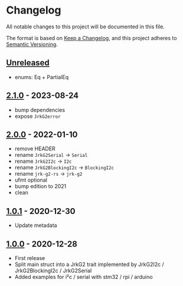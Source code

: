 # Changelog

All notable changes to this project will be documented in this file.

The format is based on [Keep a Changelog](https://keepachangelog.com/en/1.0.0/),
and this project adheres to [Semantic Versioning](https://semver.org/spec/v2.0.0.html).

<!-- next-header -->
## [Unreleased] <!-- ReleaseDate -->

- enums: Eq + PartialEq

## [2.1.0]  - 2023-08-24

- bump dependencies
- expose `JrkG2error`

## [2.0.0] - 2022-01-10

- remove HEADER
- rename `JrkG2Serial` → `Serial`
- rename `JrkG2I2c` → `I2c`
- rename `JrkG2BlockingI2c` → `BlockingI2c`
- rename `jrk-g2-rs` → `jrk-g2`
- ufmt optional
- bump edition to 2021
- clean

## [1.0.1] - 2020-12-30

- Update metadata

## [1.0.0] - 2020-12-28

- First release
- Split main struct into a JrkG2 trait implemented by JrkG2I2c / JrkG2BlockingI2c / JrkG2Serial
- Added examples for i²c / serial with stm32 / rpi / arduino

<!-- next-url -->
[Unreleased]: https://github.com/nim65s/jrk-g2-rs/compare/v2.1.0...HEAD
[2.1.0]: https://github.com/nim65s/jrk-g2-rs/compare/v2.0.0...v2.1.0
[2.0.0]: https://github.com/nim65s/jrk-g2-rs/compare/v1.0.1...v2.0.0
[1.0.1]: https://github.com/nim65s/jrk-g2-rs/compare/v1.0.0...v1.0.1
[1.0.0]: https://github.com/nim65s/jrk-g2-rs/releases/tag/v1.0.0
